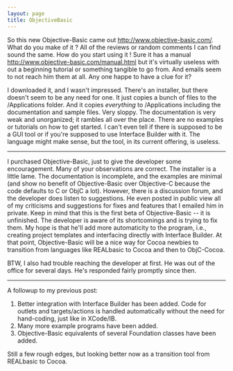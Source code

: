 ```yaml
---
layout: page
title: ObjectiveBasic
---
```


So this new Objective-Basic came out http://www.objective-basic.com/. What do you make of it ? All of the reviews or random comments I can find sound the same. How do you start using it !
Sure it has a manual http://www.objective-basic.com/manual.html but it's virtually useless with out a beginning tutorial or something tangible to go from. And emails seem to not reach him them at all. Any one happe to have a clue for it? 

I downloaded it, and I wasn't impressed. There's an installer, but there doesn't seem to be any need for one. It just copies a bunch of files to the /Applications folder.
And it copies *everything* to /Applications including the documentation and sample files. Very sloppy.
The documentation is very weak and unorganized; it rambles all over the place. There are no examples or tutorials on how to get started. I can't even tell if there is supposed to be a GUI tool or if you're supposed to use Interface Builder with it. The language might make sense, but the tool, in its current offering, is useless.

----

I purchased Objective-Basic, just to give the developer some encouragement.  Many of your observations are correct.  The installer is a little lame.  The documentation is incomplete, and the examples are minimal (and show no benefit of Objective-Basic over Objective-C because the code defaults to C or ObjC a lot).  However, there is a discussion forum, and the developer does listen to suggestions.  He even posted in public view all of my criticisms and suggestions for fixes and features that I emailed him in private.  Keep in mind that this is the first beta of Objective-Basic -- it is unfinished.  The developer is aware of its shortcomings and is trying to fix them.  My hope is that he'll add more automaticity to the program, i.e., creating project templates and interfacing directly with Interface Builder.  At that point, Objective-Basic will be a nice way for Cocoa newbies to transition from languages like REALbasic to Cocoa and then to ObjC-Cocoa.

BTW, I also had trouble reaching the developer at first.  He was out of the office for several days.  He's responded fairly promptly since then. 

----

A followup to my previous post:
1. Better integration with Interface Builder has been added.  Code for outlets and targets/actions is handled automatically without the need for hand-coding, just like in XCode/IB.
2. Many more example programs have been added.
3. Objective-Basic equivalents of several Foundation classes have been added.

Still a few rough edges, but looking better now as a transition tool from REALbasic to Cocoa.

